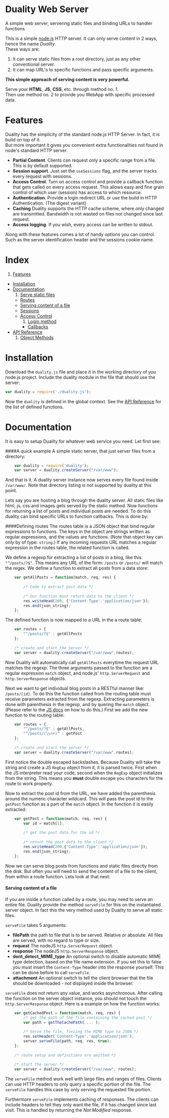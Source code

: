 Duality Web Server
=======

A simple web server, servering static files and binding URLs to handler functions

This is a simple [node.js](www.nodejs.org) HTTP server. It can only serve content in 2 ways, hence the name *Duality*.  
These ways are:

1. It can serve static files from a root directory, just as any other conventional server.
2. It can map URL's to specific functions and pass specific arguments.

**This simple approach of serving content is very powerful.**

Serve your **HTML**, **JS**, **CSS**, etc. through method no. 1.  
Then use method no. 2 to provide you WebApp with specific processed data.

Features
========

Duality has the simplicity of the standard node.js HTTP Server. In fact, it is build on top of it.  
But more important it gives you convenient extra functionalities not found in node's standard HTTP server.

* **Partial Content**. Clients can request only a specific range from a file. This is by default supported.
* **Session support**. Just set the `useSessions` flag, and the server tracks every request with sessions.
* **Access Control**. Turn on access control and provide a callback function that gets called on every access request. This allows easy and fine grain control of which user (session) has access to which resource.
* **Authentication**. Provide a login redirect URL or use the build in HTTP Authentication. (The digest variant)
* **Caching** Duality supports the HTTP cache scheme, where only changed are transmitted. Bandwidth is not wasted on files not changed since last request.
* **Access logging**. If you wish, every access can be written to stdout.

Along with these features comes a lot of handy options you can control. Such as the server identification header and the sessions cookie name.

Index
========
1. [Features](#features)
* [Installation](#installation)
* [Documentation](#documentation)
	1. [Serve static files](#a-quick-example)
	* [Routes](#defining-routes)
	* [Serving content of a file](#serving-content-of-a-file)
	* [Sessions](#sessions)
	* [Access Control](#access-control)
		1. [Login method](#login-method)
		* [Callbacks](#callbacks)
* [API Reference](#api-reference)
	1. [Object Methods](#object-methods)

Installation
============
Download the `duality.js` file and place it in the working directory of you node.js project. Include the duality module in the file that should use the server:

```javascript
var duality = require('./duality.js');
```

Now the `duality` is defined in the global context. See the [API Reference](#api-reference) for the list of defined functions.

Documentation
=============
It is easy to setup Duality for whatever web service you need. Let first see:

####A quick example
A simple static server, that just server files from a directory:

```javascript
	var duality = require('duality');
	var server = duality.createServer("/var/www");
```

And that is it. A duality server instance now serves every file found inside `/var/www/`. Note that directory listing is not supported by duality at this point.

Lets say you are hosting a blog through the duality server. All static files like html, js, css and images gets served by the static method. Now functions for returning a list of posts and individual posts are needed. To do this duality can bind specific URLs to function callbacks. This is done by:

####Defining routes
The routes table is a JSON object that bind regular expressions to functions. The keys in the object are strings written as regular expressions, and the values are functions. (Note that object key can only by of type: `string`.) If any incoming requests URL matches a regular expression in the routes table, the related function is called.

We define a regexp for extracting a list of posts in a blog, like this: `"^/posts/?$"`. This means any URL of the form: `/posts` or `/posts/` will match the regex. We define a function to extract all posts from a data store:

```javascript
	var getAllPosts = function(match, req, res) {
		
		/* Code to extract post data */
		
		/* Our function must return data to the client */
		res.writeHead(200, {'Content-Type':'application/json'});
		res.end(json_string);
	};
```

The defined function is now mapped to a URL in the a route table:

```javascript
	var routes = {
		"^/posts/?$" : getAllPosts
	};
	
	/* create and start the server */
	var server = duality.createServer("/var/www",routes);
```

Now Duality will automatically call `getAllPosts` everytime the request URL matches the regexp. The three arguments passed to the function are a regular expression `match` object, and node.js' `http.ServerRequest` and `http.ServerResponse` objects.

Next we want to get individual blog posts in a RESTful manner like: `/posts/[id]`. To do this the function called from the routing table must receive parameters extracted from the regexp. Extracting parameters is done with parenthesis in the regexp, and by quering the `match` object. (Please refer to the [JS docs](http://www.w3schools.com/jsref/jsref_match.asp) on how to do this.) First we add the new function to the routing table:

```javascript
	var routes = {
		"^/posts/?$" : getAllPosts,
		"^/posts/(\\n+)" : getPost
	};
	
	/* create and start the server */
	var server = duality.createServer("/var/www",routes);
```

First notice the double escaped backslashes. Because Duality will take the string and create a JS `RegExp` object from it, it is parsed twice. First when the JS interpreter read your code, second when the `RegExp` object initializes from the string. This means you **must** double escape you characters for the route to work properly.

Now to extract the post id from the URL, we have added the parenthesis around the numeric character wildcard. This will pass the post id to the `getPost` function as a part of the `match` object. In the function it is easily extracted:

```javascript
	var getPost = function(match, req, res) {
		var id = match[1];
		
		/* get the post data for the id */
		
		/* return the post data to the client */
		res.writeHead(200,{'Content-Type':'application/json'});
		res.end(json_string);
	};
```

Now we can serve blog posts from functions and static files directly from the disk. But often you will need to send the content of a file to the client, from within a route function. Lets look at that next:

#### Serving content of a file
If you are inside a function called by a route, you may need to serve an entire file. Duality provide the method `serveFile` for this on the instantiated server object. In fact this the very method used by Duality to serve all static files.

`serveFile` takes 5 arguments:

* **filePath** the path to file that is to be served. Relative or absolute. All files are served, with no regard to type or size.
* **request** The nodeJS `http.ServerRequest` object.
* **response** The nodeJS `http.ServerResponse` object.
* **dont\_detect\_MIME\_type** An optional switch to disable automatic MIME type detection, based on the file name extension. If you set this to false you must insert the `Content-Type` header into the response yourself. This can be done before to call `serveFile`.
* **attachment** An optional switch to tell the client browser that the file should be downloaded - not displayed inside the browser.

`serveFile` does not return any value, and works asynchronous. After calling the function on the server object instance, you should not touch the `http.ServerResponse` object. Here is a example on how the function works:

```javascript
	var getCachedPost = function(match, req, res) {
		/* get the path of the file containing the cached post */
		var path = getTheCachePath( ... );
		
		/* Serve the file, forcing the MIME type to JSON */
		res.setHeader('Content-Type','application/json');
		server.serveFile(path, req, res, true);
	};
	
	/* route setup and definitions are omitted */
	
	/* start the server */
	var server = duality.createServer("/var/www", routes);
```

The `serveFile` method work well with large files and ranges of files. Clients can use HTTP headers to only query a specific portion of the file. The `serveFile` handles this case by only serving the requested file portion.

Furthermore `serveFile` implements caching of responses. The clients can include headers to tell they only want the file, if it has changed since last visit. This is handled by returning the *Not Modified* response.

